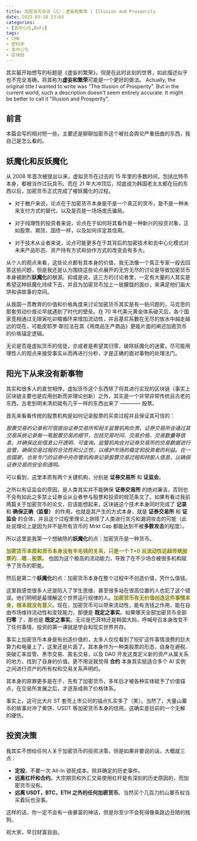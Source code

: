 ```yaml
---
title: 加密货币杂谈（三）：虚妄和繁荣 | Illusion and Prosperity
date: 2023-03-18 23:03
categories:
- [去中心化,DeFi]
tags: 
- CHN
- 密码学
- 去中心化
- 区块链
---
```

其实最开始想写的标题是《虚妄的繁荣》。但是在此时此刻的世界，如此描述似乎也不完全准确，将其称为**虚妄和繁荣**可能是一个更好的做法。 Actually, the original title I wanted to write was "The Illusion of Prosperity". But in the current world, such a description doesn't seem entirely accurate. It might be better to call it "Illusion and Prosperity".

## **前言**

本篇会写的相对短一些，主要还是聊聊加密币这个被社会舆论严重扭曲的东西，我自己是怎么看的。

## **妖魔化和反妖魔化**

从 2008 年首次被提出以来，虚拟货币在过去的 15 年里的多数时间，包括比特币本身，都被当作过玩具币。而在 21 年大冲顶后，彻底成为韩国老太太都在玩的东西以后，加密货币正式完成了被妖魔化的过程。

- 对于散户来说，论点在于加密货币本身是不是一个真正的货币，是不是一种未来支付方式的替代，以及是否是一场场庞氏骗局。

- 对于纯理性的投资者来说，论点在于如何将其看作是一种新兴的投资对象，正如股票、期货、国债一样，以及如何评定其信用。

- 对于技术从业者来说，论点可能更多在于其背后的加密技术和去中心化模式对未来产品形态、资产持有方式和协作方式的改变会有多大。

从个人的观点来看，这些论点都有其本身的价值，我无法像一个真正专家一般去回答这些问题，但是我还是认为围绕这些论点展开的无穷无尽的讨论是导致加密货币本身被剧烈**妖魔化**的根源。抑或是说，这三方的讨论者里，一定有大量的人其实是希望这种妖魔化持续下去，并且为加密货币加上一层朦胧的面纱，来满足他们画大饼和讲故事的空间。

从我国一贯教育的价值和价格角度来讨论加密货币其实是有一些问题的，马克思的那套劳动价值论早就遇到了时代的壁垒。在 70 年代美元黄金体系破灭后，各个国家竞相通过无限寅吃卯粮循环来增加流动性，并且基尼系數在无尽的放水中越走越远的现在，可能皮耶罗·斯拉法在其《用商品生产商品》更能片面的阐述加密货币的价格锚定逻辑。

无论是否是虚拟货币的信徒，亦或者是希望其归零，破除妖魔化的迷雾，尽可能用理性人的观点来接受事实从而再进行分析，才是正确的面对事物的处理法门。

## **阳光下从来没有新事物**

其实和很多人的直觉相悖，虚拟货币这个东西除了将其进行实现的区块链（事实上区块链主要也是应用创新而非理论创新）之外，其实是一个非常非常传统且古老的东西，古老到明末清初就有几乎一样的东西出来了 ———— 股票。

首先来看看传统的股票机构是如何记录股票的买卖过程并且保证其可信的：

<font color="DimGrey"><b><i>股票交易的记录和可信度由证券交易所和相关监管机构负责。证券交易所会通过其交易系统记录每一笔股票交易的细节，包括交易时间、交易价格、交易数量等信息，并确保这些信息公开透明、可查询。监管机构会对证券交易所的交易数据进行监管，确保交易过程的合法性和公正性，以维护市场的稳定和投资者的利益。在一些国家，也有专门的证券中央存管机构来记录股票交易过程和持股人信息，以确保证券交易的安全和透明。</i></b></font>

可以看到，这里本质有两个关键机构，分别是 **证券交易所** 和 **证监会**。

之所以有证监会的原因，是人类其实并不能确保 **证券交易所** 的绝对廉洁，否则也不会有如此之多禁止证券业从业者参与股票和投资的规范条文了。如果有看过我前两篇关于加密货币的论文，应该能想起来，区块链这个技术本身同时完成了 **记录** 和 **确保正确（监督）** 的作用，也就是其产生的方式本身，就是 **证券交易所** 和 **证监会** 的合体，并且这个过程里理论上排除了人类进行贪污和漏洞攻击的可能（此处说理论上是因为并不是所有货币的 Mrkt Cap 都能达到不被**多数攻击**的程度）。

所以这里是我第一个想破除的**妖魔化**的点：加密货币是一种货币。

<font color="Olive"><b>加密货币本质和货币本身没有半毛钱的关系，只是一个 T+0 且流动性远超传统股票的...嗯...股票。</b></font> 也因为这个极高的流动能力，导致了在不少场合被很多机构赋予了货币的职能。

然后是第二个**妖魔化**的点：加密货币本身在整个过程中不创造价值，凭什么值钱。

这里我感觉很多人还是陷入了学生思维，甚至很多站在很高位置的人也犯了这个错误。他们明明是最理解这个世界运行规律的人。<font color="Olive"><b>加密货币有无价值创造这件事情本身，根本就没有意义</b></font>。现在，加密货币可以带来流动性，能有洗钱之作用，能在自由市场维持流动性和变现能力，那便是 **既定之事实**。如果哪天全部加密货币全部 **归零** 了，那也是 **既定之事实**。无论是巴菲特还是韩国大妈，呼喊号召本身改变不了任何事情，投资的第一课就是学会和现实世界共存。

事实上加密货币本身是有创造价值的，太多人仅仅看到了挖矿这件事情浪费的巨大算力和电量上了，这里还是片面了。其本身作为一种类股票的形态，自身在避税、突破汇率监管、黑市交易、匿名交易，以及 DAO 开发这类定义新的资产从属关系的地方，找到了自身的价值。更不用说我觉得 **合约** 本身其实挺适合多个 AI 实例之间进行资产的所有权和交易关系声明的。

其本身的原罪更多是在于，先有了加密货币，多年后才被各种实体赋予了价值锚点，在交易所发展之后，才逐渐成熟了价格体系。

事实上，这可比大片 ST 套壳上市公司的锚点扎实多了（笑）。当然了，大量山寨币的故事对冲了黄饼、USDT 等加密货币本身的信用，这确实是目前的一个无解的硬伤。

## **投资决策**

我其实不想给任何人关于加密货币的投资决策，但是如果非要说的话，大概就三点：

- **定投**，不要一次 All-In 锁死成本。除非确定的历史事件。
- **远离杠杆和合约**。大宗期货和外汇交易使用杠杆是有深刻的历史原因的，而加密货币没有。
- **远离 USDT，BTC，ETH 之外的任何加密货币**。当然买个几百刀的山寨币权当买着玩也没事。

这样的话，你一定不会有一夜暴富的神话，但是你至少不会死得像条路边丑陋的贱狗。

祝大家，早日财富自由。
